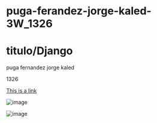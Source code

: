 # puga-ferandez-jorge-kaled-3W_1326
<!DOCTYPE html>
<html>
<body>

<h1>titulo/Django</h1>
<p>puga fernandez jorge kaled</p>
<p>1326</p>
<a href="https://www.google.com">This is a link</a>
</body>
</html>  

![image](https://github.com/user-attachments/assets/f860c9f3-e43b-441b-bc77-ace52c1b292b)

![image](https://github.com/user-attachments/assets/76c449ea-8828-43e3-bd36-263a82b16df9)
